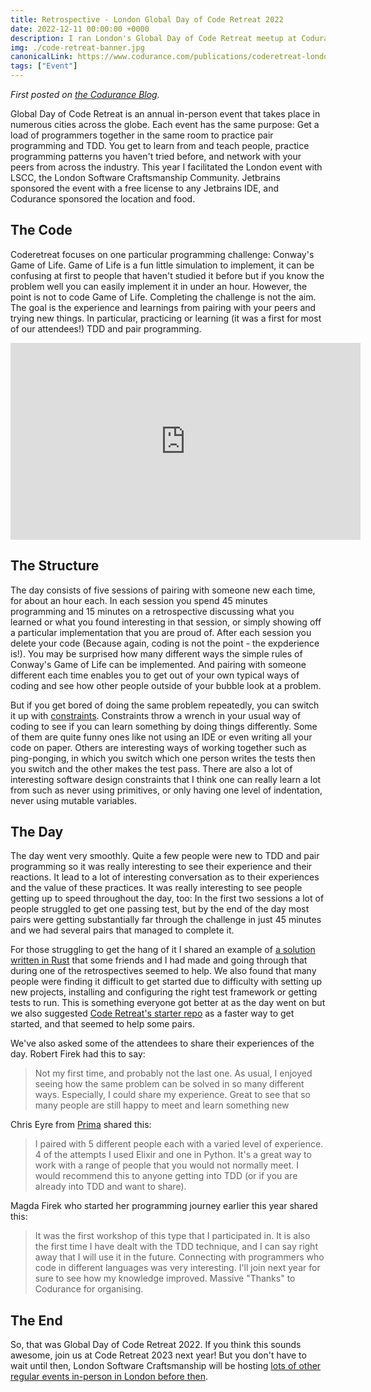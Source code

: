 ```yaml
---
title: Retrospective - London Global Day of Code Retreat 2022
date: 2022-12-11 00:00:00 +0000
description: I ran London's Global Day of Code Retreat meetup at Codurance. Find out more about Global Day of Code Retreat and how the event went
img: ./code-retreat-banner.jpg
canonicalLink: https://www.codurance.com/publications/coderetreat-london-2022
tags: ["Event"]
---
```


_First posted on [the Codurance Blog](https://www.codurance.com/publications/coderetreat-london-2022)._

Global Day of Code Retreat is an annual in-person event that takes place in numerous cities across the globe. Each event has the same purpose: Get a load of programmers together in the same room to practice pair programming and TDD. You get to learn from and teach people, practice programming patterns you haven't tried before, and network with your peers from across the industry. This year I facilitated the London event with LSCC, the London Software Craftsmanship Community. Jetbrains sponsored the event with a free license to any Jetbrains IDE, and Codurance sponsored the location and food.

## The Code

Coderetreat focuses on one particular programming challenge: Conway's Game of Life. Game of Life is a fun little simulation to implement, it can be confusing at first to people that haven't studied it before but if you know the problem well you can easily implement it in under an hour. However, the point is not to code Game of Life. Completing the challenge is not the aim. The goal is the experience and learnings from pairing with your peers and trying new things. In particular, practicing or learning (it was a first for most of our attendees!) TDD and pair programming.

<iframe width="560" height="315" src="https://www.youtube-nocookie.com/embed/FdMzngWchDk" title="YouTube video player" frameborder="0" allow="accelerometer; autoplay; clipboard-write; encrypted-media; gyroscope; picture-in-picture" allowfullscreen></iframe>

## The Structure

The day consists of five sessions of pairing with someone new each time, for about an hour each. In each session you spend 45 minutes programming and 15 minutes on a retrospective discussing what you learned or what you found interesting in that session, or simply showing off a particular implementation that you are proud of. After each session you delete your code (Because again, coding is not the point - the expderience is!). You may be surprised how many different ways the simple rules of Conway's Game of Life can be implemented. And pairing with someone different each time enables you to get out of your own typical ways of coding and see how other people outside of your bubble look at a problem.

But if you get bored of doing the same problem repeatedly, you can switch it up with [constraints](https://www.coderetreat.org/facilitators/constraints/). Constraints throw a wrench in your usual way of coding to see if you can learn something by doing things differently. Some of them are quite funny ones like not using an IDE or even writing all your code on paper. Others are interesting ways of working together such as ping-ponging, in which you switch which one person writes the tests then you switch and the other makes the test pass. There are also a lot of interesting software design constraints that I think one can really learn a lot from such as never using primitives, or only having one level of indentation, never using mutable variables.

## The Day

The day went very smoothly. Quite a few people were new to TDD and pair programming so it was really interesting to see their experience and their reactions. It lead to a lot of interesting conversation as to their experiences and the value of these practices. It was really interesting to see people getting up to speed throughout the day, too: In the first two sessions a lot of people struggled to get one passing test, but by the end of the day most pairs were getting substantially far through the challenge in just 45 minutes and we had several pairs that managed to complete it.

For those struggling to get the hang of it I shared an example of [a solution written in Rust](https://github.com/Steelstone3/Rust-Study-Group/blob/multithread-team-mpjj/src/lib.rs) that some friends and I had made and going through that during one of the retrospectives seemed to help. We also found that many people were finding it difficult to get started due to difficulty with setting up new projects, installing and configuring the right test framework or getting tests to run. This is something everyone got better at as the day went on but we also suggested [Code Retreat's starter repo](https://github.com/remote-code-retreat/code-retreat-2019/tree/master/presets) as a faster way to get started, and that seemed to help some pairs.

<figure src="coderetreat-room.png"></figure> 

We've also asked some of the attendees to share their experiences of the day. Robert Firek had this to say: 

> Not my first time, and probably not the last one. As usual, I enjoyed seeing how the same problem can be solved in so many different ways. Especially, I could share my experience. Great to see that so many people are still happy to meet and learn something new

Chris Eyre from [Prima](https://www.prima.it/) shared this:

> I paired with 5 different people each with a varied level of experience. 4 of the attempts I used Elixir and one in Python. It's a great way to work with a range of people that you would not normally meet. I would recommend this to anyone getting into TDD (or if you are already into TDD and want to share).

Magda Firek who started her programming journey earlier this year shared this:

> It was the first workshop of this type that I participated in. It is also the first time I have dealt with the TDD technique, and I can say right away that I will use it in the future. Connecting with programmers who code in different languages was very interesting. I'll join next year for sure to see how my knowledge improved. Massive "Thanks" to Codurance for organising.

## The End

So, that was Global Day of Code Retreat 2022. If you think this sounds awesome, join us at Code Retreat 2023 next year! But you don't have to wait until then, London Software Craftsmanship will be hosting [lots of other regular events in-person in London before then](https://www.meetup.com/london-software-craftsmanship/).


